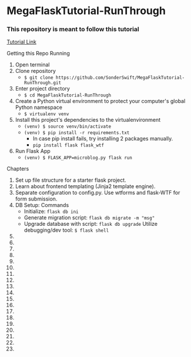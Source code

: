 # MegaFlaskTutorial-RunThrough
### This repository is meant to follow this tutorial
[Tutorial Link](https://blog.miguelgrinberg.com/post/the-flask-mega-tutorial-part-i-hello-world)

Getting this Repo Running
1. Open terminal
2. Clone repository
	+ ```$ git clone https://github.com/SonderSwift/MegaFlaskTutorial-RunThrough.git```
3. Enter project directory
	+ ```$ cd MegaFlaskTutorial-RunThrough```
4. Create a Python virtual environment to protect your computer's global Python namespace
	+ ```$ virtualenv venv```
5. Install this project's dependencies to the virtualenvironment
	+ ```(venv) $ source venv/bin/activate```
	+ ```(venv) $ pip install -r requirements.txt```
		+ In case pip install fails, try installing 2 packages manually.
		+ ```pip install flask flask_wtf```
6. Run Flask App
	+ ```(venv) $ FLASK_APP=microblog.py flask run```

Chapters
1. Set up file structure for a starter flask project.
2. Learn about frontend templating (Jinja2 template engine).
3. Separate configuration to config.py. Use wtforms and flask-WTF for form submission.
4. DB Setup: Commands
    + Initialize: ```flask db ini```
    + Generate migration script: ```flask db migrate -m "msg"```
    + Upgrade database with script: ```flask db upgrade```
   Utilize debugging/dev tool: ```$ flask shell```
5.
6.
7.
8.
9.
10.
11.
12.
13.
14.
15.
16.
17.
18.
19.
20.
21.
22.
23.








